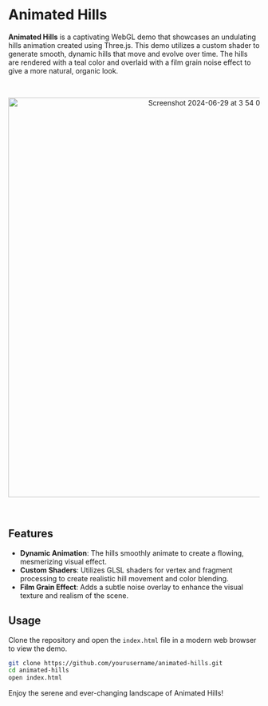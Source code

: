 # Animated Hills

**Animated Hills** is a captivating WebGL demo that showcases an undulating hills animation created using Three.js. This demo utilizes a custom shader to generate smooth, dynamic hills that move and evolve over time. The hills are rendered with a teal color and overlaid with a film grain noise effect to give a more natural, organic look.

<br />
<p align="center">
  <img width="800" alt="Screenshot 2024-06-29 at 3 54 01 AM" src="https://github.com/masoudmanson/animated-hills/assets/927990/a51977de-f7f1-4b97-a0b5-45ca51ed88a1">
</p>
<br />


## Features

- **Dynamic Animation**: The hills smoothly animate to create a flowing, mesmerizing visual effect.
- **Custom Shaders**: Utilizes GLSL shaders for vertex and fragment processing to create realistic hill movement and color blending.
- **Film Grain Effect**: Adds a subtle noise overlay to enhance the visual texture and realism of the scene.

## Usage

Clone the repository and open the `index.html` file in a modern web browser to view the demo.

```bash
git clone https://github.com/yourusername/animated-hills.git
cd animated-hills
open index.html
```

Enjoy the serene and ever-changing landscape of Animated Hills!
